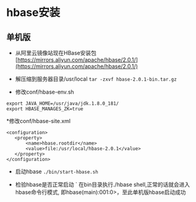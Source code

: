  # hbase安装
 
 ## 单机版
 
 * 从阿里云镜像站现在HBase安装包
 [https://mirrors.aliyun.com/apache/hbase/2.0.1/](https://mirrors.aliyun.com/apache/hbase/2.0.1/)
 
 * 解压缩到服务器目录/usr/local
 `tar -zxvf hbase-2.0.1-bin.tar.gz`
 
 * 修改conf/hbase-env.sh
 ```
 export JAVA_HOME=/usr/java/jdk.1.8.0_181/
 export HBASE_MANAGES_ZK=true
 ```
 
 *修改conf/hbase-site.xml
 ```
 <configuration>
	<property>
		<name>hbase.rootdir</name>
		<value>file:/usr/local/hbase-2.0.1</value>
	</property>
</configuration>
```

* 启动hbase
`./bin/start-hbase.sh`

* 检验hbase是否正常启动
` 在bin目录执行./hbase shell,正常的话就会进入hbase命令行模式, 即hbase(main):001:0>，至此单机版hbase启动成功
 